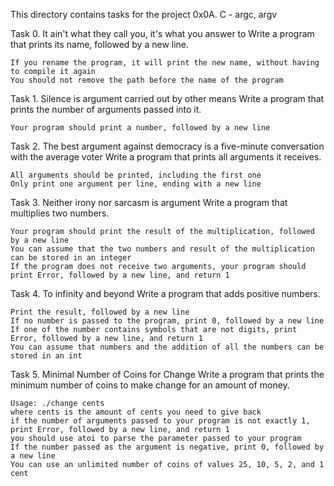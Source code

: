 This directory contains tasks for the project 0x0A. C - argc, argv

Task 0. It ain't what they call you, it's what you answer to
Write a program that prints its name, followed by a new line.

    If you rename the program, it will print the new name, without having to compile it again
    You should not remove the path before the name of the program

Task 1. Silence is argument carried out by other means
Write a program that prints the number of arguments passed into it.

    Your program should print a number, followed by a new line

Task 2. The best argument against democracy is a five-minute conversation with the average voter
Write a program that prints all arguments it receives.

    All arguments should be printed, including the first one
    Only print one argument per line, ending with a new line

Task 3. Neither irony nor sarcasm is argument
Write a program that multiplies two numbers.

    Your program should print the result of the multiplication, followed by a new line
    You can assume that the two numbers and result of the multiplication can be stored in an integer
    If the program does not receive two arguments, your program should print Error, followed by a new line, and return 1

Task 4. To infinity and beyond
Write a program that adds positive numbers.

    Print the result, followed by a new line
    If no number is passed to the program, print 0, followed by a new line
    If one of the number contains symbols that are not digits, print Error, followed by a new line, and return 1
    You can assume that numbers and the addition of all the numbers can be stored in an int

Task 5. Minimal Number of Coins for Change
Write a program that prints the minimum number of coins to make change for an amount of money.

    Usage: ./change cents
    where cents is the amount of cents you need to give back
    if the number of arguments passed to your program is not exactly 1, print Error, followed by a new line, and return 1
    you should use atoi to parse the parameter passed to your program
    If the number passed as the argument is negative, print 0, followed by a new line
    You can use an unlimited number of coins of values 25, 10, 5, 2, and 1 cent
